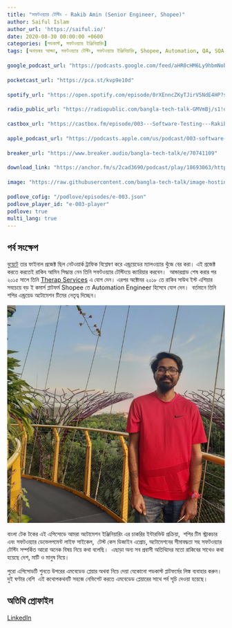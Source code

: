 ```yaml
---
title: "সফটওয়্যার টেস্টিং - Rakib Amin (Senior Engineer, Shopee)"
author: Saiful Islam
author_url: 'https://saiful.io/'
date: 2020-08-30 00:00:00 +0600
categories: [পডকাস্ট, সফটওয়্যার ইঞ্জিনিয়ারিং]
tags: [অনাড়ম্বর আড্ডা, সফটওয়্যার টেস্টিং, সফটওয়্যার ইঞ্জিনিয়ারিং, Shopee, Automation, QA, SQA]

google_podcast_url: "https://podcasts.google.com/feed/aHR0cHM6Ly9hbmNob3IuZm0vcy8yY2FkMzY5MC9wb2RjYXN0L3Jzcw/episode/YWQwN2I4ZDEtNTQ0Zi00NTc3LTgwZTUtYzc3MjU0OTYwZjc1?sa=X&ved=2ahUKEwjynL-rmMHrAhXlg-YKHS0JC-AQkfYCegQIARAF"

pocketcast_url: "https://pca.st/kvp9e10d"

spotify_url: "https://open.spotify.com/episode/0rXEnncZKyTJirV5NdE4HP?si=S_yoDB2mTs-s7QqBDek5wA"

radio_public_url: "https://radiopublic.com/bangla-tech-talk-GMVmBj/s1!d1ff6"

castbox_url: "https://castbox.fm/episode/003---Software-Testing---Rakib-Amin-(Senior-Engineer%2C-Shopee)-id3149130-id301808553"

apple_podcast_url: "https://podcasts.apple.com/us/podcast/003-software-testing-rakib-amin-senior-engineer-shopee/id1524690178?i=1000489459425&mt=2&app=podcast"

breaker_url: "https://www.breaker.audio/bangla-tech-talk/e/70741109"

download_link: "https://anchor.fm/s/2cad3690/podcast/play/18693063/https%3A%2F%2Fd3ctxlq1ktw2nl.cloudfront.net%2Fstaging%2F2020-08-28%2F5514cfa791cbb3ad8416ef120bb131f3.m4a"

image: "https://raw.githubusercontent.com/bangla-tech-talk/image-hosting/master/rakibamin.jpg"

podlove_cofig: "/podlove/episodes/e-003.json"
podlove_player_id: "e-003-player"
podlove: true
multi_lang: true
---
```

## পর্ব সংক্ষেপ 

[বুয়েটে](https://www.buet.ac.bd/) তার ফাইনাল প্রজেক্ট ছিল নেটওয়ার্ক ট্রাফিক বিশ্লেষণ করে এন্ড্রয়েডের ম্যালওয়্যার খুঁজে বের করা। এই প্রজেক্ট করতে করতেই রাকিব আমিন সিদ্ধান্ত নেন তিনি সফটওয়্যার টেস্টিংয়ে ক্যারিয়ার করবেন।  আন্ডারগ্রাড শেষ করার পর ২০১৫ সালে তিনি [Therap Services](https://www.therapservices.net/) এ যোগ দেন। এরপর অক্টোবর ২০১৮ তে রাকিব সাউথ ইস্ট এশিয়ার সবচেয়ে বড় ই কমার্স প্লাটফর্ম Shopee তে Automation Engineer হিসেবে যোগ দেন।  বর্তমানে তিনি শপির এন্ড্রয়েড অটোমেশন টিমের নেতৃত্ব দিচ্ছেন।

![Rakib Amin](https://raw.githubusercontent.com/bangla-tech-talk/image-hosting/master/rakibamin.jpg)

বাংলা টেক টকের এই এপিসোডে আমরা অটোমেশন ইঞ্জিনিয়ারিং এর চাকরির ইন্টারভিউ প্রক্রিয়া,   শপির টিম স্ট্রাকচার এবং সফটওয়্যার ডেভেলপমেন্ট লাইফ সাইকেল,  টেস্ট কেস ডিজাইন এপ্রোচ, অটোমেশনের সীমাবদ্ধতা সহ সফটওয়্যার টেস্টিং সম্পর্কিত আরো অনেক বিষয় নিয়ে কথা বলেছি।  এছাড়া অন্য সব প্রবাসী অতিথিদের মতো রাকিবের সাথেও কথা হয়েছে দেশ, মাটি ও মানুষ নিয়ে। 

পুরো এপিসোডটি শুনতে উপরের এমবেডেড প্লেয়ার অথবা নিচে দেয়া যেকোনো পডকাস্ট প্লাটফর্মের লিঙ্ক ব্যবাহার করুন। দুই ঘণ্টার বেশি  এই কথোপকথনটি সহজে নেভিগেট করতে এমবেডেড প্লেয়ারের সাথে পর্ব সূচি দেওয়া হয়েছে।

## অতিথি প্রোফাইল
[LinkedIn](https://www.linkedin.com/in/rakibamin/)
